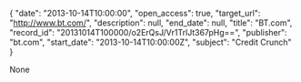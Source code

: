 {
  "date": "2013-10-14T10:00:00", 
  "open_access": true, 
  "target_url": "http://www.bt.com/", 
  "description": null, 
  "end_date": null, 
  "title": "BT.com", 
  "record_id": "20131014T100000/o2ErQsJ/Vr1TrlJt367pHg==", 
  "publisher": "bt.com", 
  "start_date": "2013-10-14T10:00:00Z", 
  "subject": "Credit Crunch"
}

None